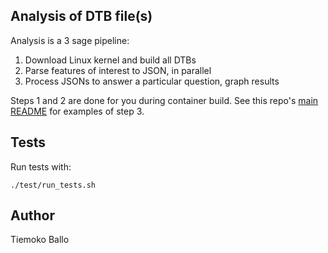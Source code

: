 ## Analysis of DTB file(s)

Analysis is a 3 sage pipeline:

1. Download Linux kernel and build all DTBs
2. Parse features of interest to JSON, in parallel
3. Process JSONs to answer a particular question, graph results

Steps 1 and 2 are done for you during container build.
See this repo's [main README](../README.md) for examples of step 3.

## Tests

Run tests with:

```
./test/run_tests.sh
```

## Author

Tiemoko Ballo
